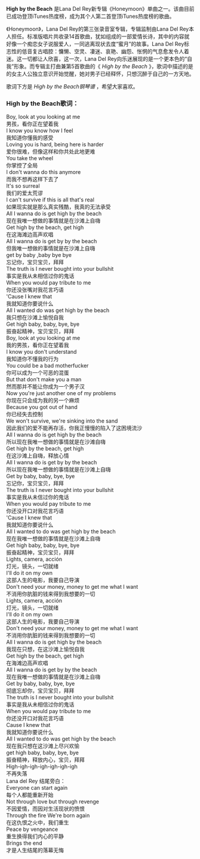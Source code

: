 

**High by the Beach** 是Lana Del
Rey新专辑《Honeymoon》单曲之一。该曲目前已成功登顶iTunes热度榜，成为其个人第二首登顶iTunes热度榜的歌曲。

《Honeymoon》，Lana Del Rey的第三张录音室专辑，专辑监制由Lana Del
Rey本人担任。标准版唱片共收录14首歌曲，犹如组成的一部爱情长诗，其中的内容就好像一个痴恋女子说服爱人，一同逃离现状去度“蜜月”的故事。Lana Del
Rey标志性的低音复古唱腔：慵懒、空灵、凄迷、哀艳、幽怨、怅惘的气息愈发令人着迷。这一切都让人欣喜，这一次，Lana Del
Rey向乐迷展现的是一个更本色的“自我”形象。而专辑主打曲兼第5首歌曲的《 _High by the Beach_
》，歌词中描述的是的女主人公独立意识开始觉醒，她对男子已经释怀，只想沉醉于自己的一方天地。

歌词下方是 _High by the Beach钢琴谱_ ，希望大家喜欢。

### High by the Beach歌词：

Boy, look at you looking at me  
男孩，看你正在望着我  
I know you know how I feel  
我知道你懂我的感受  
Loving you is hard, being here is harder  
爱你很难，但像这样和你共处此地更难  
You take the wheel  
你掌控了全局  
I don't wanna do this anymore  
而我不想再这样下去了  
It's so surreal  
我们的爱太荒谬  
I can't survive if this is all that's real  
如果现实就是那么真实残酷，我真的无法承受  
All I wanna do is get high by the beach  
现在我唯一想做的事情就是在沙滩上自嗨  
Get high by the beach, get high  
在这海滩边高声欢唱  
All I wanna do is get by by the beach  
但我唯一想做的事情就是在沙滩上自嗨  
get by baby ,baby bye bye  
忘记你，宝贝宝贝，拜拜  
The truth is I never bought into your bullshit  
事实是我从未相信过你的鬼话  
When you would pay tribute to me  
你还没张嘴对我花言巧语  
'Cause I knew that  
我就知道你要说什么  
All I wanted do was get high by the beach  
我只想在沙滩上愉悦自我  
Get high baby, baby, bye, bye  
振奋起精神，宝贝宝贝，拜拜  
Boy, look at you looking at me  
我的男孩，看你正在望着我  
I know you don't understand  
我知道你不懂我的行为  
You could be a bad motherfucker  
你可以成为一个可恶的混蛋  
But that don't make you a man  
然而那并不能让你成为一个男子汉  
Now you're just another one of my problems  
你现在只会成为我的另一个麻烦  
Because you got out of hand  
你已经失去控制  
We won't survive, we're sinking into the sand  
因此我们的爱不能再存活，你我正慢慢的陷入了这困境流沙  
All I wanna do is get high by the beach  
所以现在我唯一想做的事情就是在沙滩自嗨  
Get high by the beach, get high  
在这沙滩上自嗨，释放心情  
All I wanna do is get by by the beach  
所以现在我唯一想做的事情就是在沙滩上自嗨  
Get by baby, baby, bye, bye  
忘记你，宝贝宝贝，拜拜  
The truth is I never bought into your bullshit  
事实是我从未信过你的鬼话  
When you would pay tribute to me  
你还没开口对我花言巧语  
'Cause I knew that  
我就知道你要说什么  
All I wanted to do was get high by the beach  
现在我唯一想做的事情就是在沙滩上自嗨  
Get high baby, baby, bye, bye  
振奋起精神，宝贝宝贝，拜拜  
Lights, camera, acción  
灯光，镜头，一切就绪  
I'll do it on my own  
这部人生的电影，我要自己导演  
Don't need your money, money to get me what I want  
不消用你肮脏的钱来得到我想要的一切  
Lights, camera, acción  
灯光，镜头，一切就绪  
I'll do it on my own  
这部人生的电影，我要自己导演  
Don't need your money, money to get me what I want  
不消用你肮脏的钱来得到我想要的一切  
All I wanna do is get high by the beach  
我现在只想，在这沙滩上愉悦自我  
Get high by the beach, get high  
在海滩边高声欢唱  
All I wanna do is get by by the beach  
现在我唯一想做的事情就是在沙滩上自嗨  
Get by baby, baby, bye, bye  
彻底忘却你，宝贝宝贝，拜拜  
The truth is I never bought into your bullshit  
事实是我从未相信过你的鬼话  
When you would pay tribute to me  
你还没开口对我花言巧语  
Cause I knew that  
我就知道你要说什么  
All I wanted to do was get high by the beach  
现在我只想在这沙滩上尽兴欢愉  
get high baby, baby, bye, bye  
振奋精神，释放内心，宝贝，拜拜  
High-igh-igh-igh-igh-igh-igh  
不再失落  
Lana del Rey 结尾旁白：  
Everyone can start again  
每个人都能重新开始  
Not through love but through revenge  
不因爱情，而因对生活现状的愤恨  
Through the fire We're born again  
在这仇恨之火中，我们重生  
Peace by vengeance  
重生换得我们内心的平静  
Brings the end  
才是人生结尾的落幕无悔

